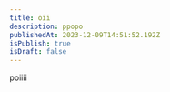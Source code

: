 ```yaml
---
title: oii
description: ppopo
publishedAt: 2023-12-09T14:51:52.192Z
isPublish: true
isDraft: false
---
```

p﻿oiiii